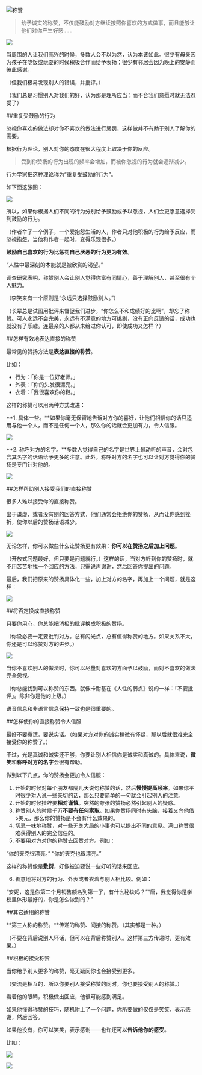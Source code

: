 ![称赞](http://upload-images.jianshu.io/upload_images/197369-e40e3e6fb5791335.jpg?imageMogr2/auto-orient/strip%7CimageView2/2/w/1240)


> 给予诚实的称赞，不仅能鼓励对方继续按照你喜欢的方式做事，而且能够让他们对你产生好感……


![](http://upload-images.jianshu.io/upload_images/197369-4cf225fb1c48ebaa.png?imageMogr2/auto-orient/strip%7CimageView2/2/w/1240)

当周围的人让我们高兴的时候，多数人会不以为然，认为本该如此。很少有母亲因为孩子在吃饭或玩耍的时候积极合作而给予表扬；很少有邻居会因为晚上的安静而彼此感谢。

（但我们极易发现别人的错误，并批评。）

（我们总是习惯别人对我们的好，认为那是理所应当；而不合我们意愿时就无法忍受了）

##重复受鼓励的行为

忽视你喜欢的做法却对你不喜欢的做法进行惩罚，这样做并不有助于别人了解你的需要。

根据行为理论，别人对你的态度在很大程度上取决于你的反应。

> 受到你赞扬的行为出现的频率会增加，而被你忽视的行为就会逐渐减少。

行为学家把这种理论称为“重复受鼓励的行为”。

如下面这张图：


![](http://upload-images.jianshu.io/upload_images/197369-e22f8287c6e976df.png?imageMogr2/auto-orient/strip%7CimageView2/2/w/1240)

所以，如果你根据人们不同的行为分别给予鼓励或予以忽视，人们会更愿意选择受到鼓励的行为。

（作者举了一个例子，一个爱抱怨生活的人，作者只对他积极的行为给予反应，而忽视抱怨。当他和作者一起时，变得乐观很多。）

**鼓励自己喜欢的行为比惩罚自己厌恶的行为更为有效**。

“人性中最深刻的本能就是被欣赏的渴望。”

调查研究表明，称赞别人会让别人觉得你富有同情心，善于理解别人，甚至很有个人魅力。

（李笑来有一个原则是“永远只选择鼓励别人。”）

（长辈总是试图用批评来督促我们进步，“你怎么不和成绩好的比啊”，却忘了称赞。可人永远不会完美，永远有不满意的地方可挑剔，没有正向反馈的话，成功也就没有了乐趣。连最亲的人都从未给过你认可，即使成功又怎样？）

##怎样有效地表达直接的称赞

最常见的赞扬方法是**表达直接的称赞**。

比如：

- 行为：「你是一位好老师。」
- 外表：「你的头发很漂亮。」
- 衣着：「我很喜欢你的鞋。」

这样的称赞可以用两种方式改进：

**1. 具体一些。**如果你毫无保留地告诉对方你的喜好，让他们相信你的话只适用与他一个人，而不是任何一个人，那么你的话就会更加有力，令人信服。

![](http://upload-images.jianshu.io/upload_images/197369-242a0dd99f90da60.png?imageMogr2/auto-orient/strip%7CimageView2/2/w/1240)

**2. 称呼对方的名字。**多数人觉得自己的名字是世界上最动听的声音，会对包含其名字的话语给予更多的注意。此外，称呼对方的名字也可以让对方觉得你的赞扬是专门针对他的。


![](http://upload-images.jianshu.io/upload_images/197369-1b71323ff7674a67.png?imageMogr2/auto-orient/strip%7CimageView2/2/w/1240)

##怎样帮助别人接受我们的直接称赞

很多人难以接受你的直接称赞。

出于谦虚，或者没有别的回答方式，他们通常会拒绝你的赞扬，从而让你感到挫折，使你以后的赞扬话语减少。


![](http://upload-images.jianshu.io/upload_images/197369-f0ac9fda7618862d.png?imageMogr2/auto-orient/strip%7CimageView2/2/w/1240)

无论怎样，你可以做些什么让赞扬更有效果：**你可以在赞扬之后加上问题**。

（开放式问题最好，但只要是问题就行。）这样的话，当对方听到你的赞扬时，就不用苦苦地找一个回应的方法，只需说声谢谢，然后回答你提出的问题。

最后，我们把原来的赞扬具体化一些，加上对方的名字，再加上一个问题，就是这样：


![](http://upload-images.jianshu.io/upload_images/197369-359c306b20f1ed56.png?imageMogr2/auto-orient/strip%7CimageView2/2/w/1240)

##将否定换成直接称赞

只要你用心，你总能把消极的批评换成积极的赞扬。

（你没必要一定要批判对方。总有闪光点，总有值得称赞的地方。如果关系不大，你还是可以称赞对方的进步。）


![](http://upload-images.jianshu.io/upload_images/197369-141100dcf6af2133.png?imageMogr2/auto-orient/strip%7CimageView2/2/w/1240)

当你不喜欢别人的做法时，你可以尽量对喜欢的方面予以鼓励，而对不喜欢的做法完全忽视。

（你总能找到可以称赞的东西。就像卡耐基在《人性的弱点》说的一样：「不要批评」。除非你是他的上级。）

语音信息和非语言信息保持一致也是很重要的。

##怎样使你的直接称赞令人信服

最好不要撒谎，要说实话。（如果对方对你的诚实稍微有怀疑，那以后就很难完全接受你的称赞了。）

不过，光是真诚和诚实还不够，你要让别人相信你是诚实和真诚的。具体来说，**微笑**和**称呼对方的名字**会很有帮助。

做到以下几点，你的赞扬会更加令人信服：

1. 开始的时候对每个朋友都隔几天说句称赞的话，然后**慢慢提高频率**。如果你平时很少对人说一些亲切的话，那么只要简单的一句就会引起别人的注意。
2. 开始的时候措辞要**相对谨慎**。突然的夸张的赞扬必然引起别人的疑惑。
3. 称赞别人的时候千万**不要有任何索取**。如果你赞扬同时有头脑，接着又向他借5美元，那么你的赞扬是不会有什么效果的。
4. 切忌一味地称赞，对一些无关大局的小事也可以提出不同的意见。满口称赞很难获得别人的完全信任的。
5. 不要用对方对你的称赞去回赞对方。例如：

  “你的夹克很漂亮。”
“你的夹克也很漂亮。”

  这样的称赞像是**敷衍**，好像被迫要说一些好听的话来回应。

6. 善意地将对方的行为、外表或者衣着与别人相比较。例如：

  “安妮，这是你第二个月销售额名列第一了，有什么秘诀吗？”“唐，我觉得你是学校里体形最好的，你是怎么做到的？”

##其它适用的称赞

**第三人称的称赞。**传递的称赞、间接的称赞。（其实都是一种。）

（不要在背后说别人坏话，但可以在背后称赞别人。这样第三方传递时，更有效果。）

##积极的接受称赞

当你给予别人更多的称赞，毫无疑问你也会接受到更多。

（交流是相互的，所以你要别人接受称赞的同时，你也要接受别人的称赞。）

看着他的眼睛，积极做出回应，他很可能感到满足。

如果他懂得称赞的技巧，随机附上了一个问题，你所要做的仅仅是笑笑，表示感谢，然后回答。

如果他没有，你可以笑笑，表示感谢——也许还可以**告诉他你的感受**。

比如：


![](http://upload-images.jianshu.io/upload_images/197369-7ad4d40767f83f3f.png?imageMogr2/auto-orient/strip%7CimageView2/2/w/1240)


![](http://upload-images.jianshu.io/upload_images/197369-2c395111990022d4.png?imageMogr2/auto-orient/strip%7CimageView2/2/w/1240)
